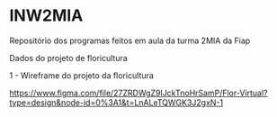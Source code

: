 # INW2MIA
Repositório dos programas feitos em aula da turma 2MIA da Fiap

Dados do projeto de floricultura

1 - Wireframe do projeto da floricultura

https://www.figma.com/file/27ZRDWgZ9IJckTnoHrSamP/Flor-Virtual?type=design&node-id=0%3A1&t=LnALeTQWGK3J2gxN-1


